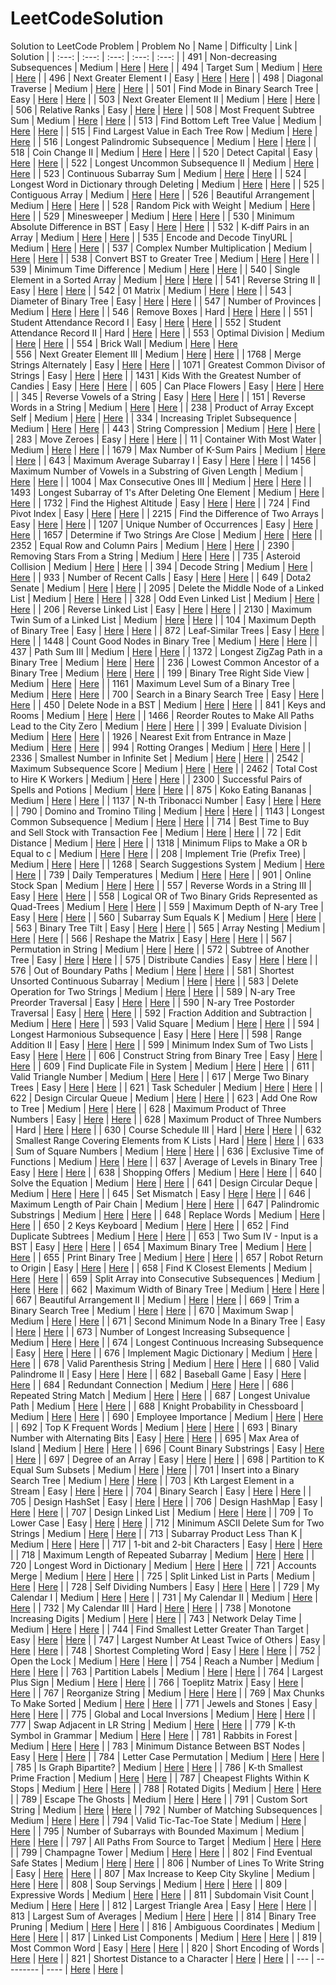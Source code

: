 # LeetCodeSolution

Solution to LeetCode Problem
| Problem No | Name | Difficulty | Link | Solution |
| :---:   | :---: | :---: | :---: | :---: |
| 491 | Non-decreasing Subsequences |  Medium  | [Here](https://leetcode.com/problems/non-decreasing-subsequences/)   | [Here](https://github.com/takadashin/LeetCodeSolution/tree/main/491.%20Non-decreasing%20Subsequences)   |
| 494 | Target Sum |  Medium  | [Here](https://leetcode.com/problems/target-sum/)   | [Here](https://github.com/takadashin/LeetCodeSolution/tree/main/494.%20Target%20Sum)   |
| 496 | Next Greater Element I |  Easy  | [Here](https://leetcode.com/problems/next-greater-element-i/description/)   | [Here](https://github.com/takadashin/LeetCodeSolution/tree/main/496.%20Next%20Greater%20Element%20I)   |
| 498 | Diagonal Traverse |  Medium  | [Here](https://leetcode.com/problems/diagonal-traverse/description/)   | [Here](https://github.com/takadashin/LeetCodeSolution/tree/main/498.%20Diagonal%20Traverse)   |
| 501 | Find Mode in Binary Search Tree |  Easy  | [Here](https://leetcode.com/problems/find-mode-in-binary-search-tree/)   | [Here](https://github.com/takadashin/LeetCodeSolution/tree/main/501.%20Find%20Mode%20in%20Binary%20Search%20Tree)   |
| 503 | Next Greater Element II |  Medium  | [Here](https://leetcode.com/problems/next-greater-element-ii/description/)   | [Here](https://github.com/takadashin/LeetCodeSolution/tree/main/503.%20Next%20Greater%20Element%20II)   |
| 506 | Relative Ranks |  Easy  | [Here](https://leetcode.com/problems/relative-ranks/description/)   | [Here](https://github.com/takadashin/LeetCodeSolution/tree/main/506.%20Relative%20Ranks)   |
| 508 | Most Frequent Subtree Sum |  Medium  | [Here](https://leetcode.com/problems/most-frequent-subtree-sum/description/)   | [Here](https://github.com/takadashin/LeetCodeSolution/tree/main/508.%20Most%20Frequent%20Subtree%20Sum)   |
| 513 | Find Bottom Left Tree Value |  Medium  | [Here](https://leetcode.com/problems/find-bottom-left-tree-value/description/)   | [Here](https://github.com/takadashin/LeetCodeSolution/tree/main/513.%20Find%20Bottom%20Left%20Tree%20Value)   |
| 515 | Find Largest Value in Each Tree Row |  Medium  | [Here](https://leetcode.com/problems/find-largest-value-in-each-tree-row/description/)   | [Here](https://github.com/takadashin/LeetCodeSolution/tree/main/515.%20Find%20Largest%20Value%20in%20Each%20Tree%20Row)   |
| 516 | Longest Palindromic Subsequence |  Medium  | [Here](https://leetcode.com/problems/longest-palindromic-subsequence/description/)   | [Here](https://github.com/takadashin/LeetCodeSolution/tree/main/516.%20Longest%20Palindromic%20Subsequence)   |
| 518 | Coin Change II |  Medium  | [Here](https://leetcode.com/problems/coin-change-ii/description/)   | [Here](https://github.com/takadashin/LeetCodeSolution/tree/main/518.%20Coin%20Change%20II)   |
| 520 | Detect Capital |  Easy  | [Here](https://leetcode.com/problems/detect-capital/)   | [Here](https://github.com/takadashin/LeetCodeSolution/tree/main/520.%20Detect%20Capital)   |
| 522 | Longest Uncommon Subsequence II |  Medium  | [Here](https://leetcode.com/problems/longest-uncommon-subsequence-ii/description/)   | [Here](https://github.com/takadashin/LeetCodeSolution/tree/main/522.%20Longest%20Uncommon%20Subsequence%20II)   |
| 523 | Continuous Subarray Sum |  Medium  | [Here](https://leetcode.com/problems/continuous-subarray-sum/description/)   | [Here](https://github.com/takadashin/LeetCodeSolution/tree/main/523.%20Continuous%20Subarray%20Sum)   |
| 524 | Longest Word in Dictionary through Deleting |  Medium  | [Here](https://leetcode.com/problems/longest-word-in-dictionary-through-deleting/description/)   | [Here](https://github.com/takadashin/LeetCodeSolution/tree/main/524.%20Longest%20Word%20in%20Dictionary%20through%20Deleting)   |
| 525 | Contiguous Array |  Medium  | [Here](https://leetcode.com/problems/contiguous-array/description/)   | [Here](https://github.com/takadashin/LeetCodeSolution/tree/main/525.%20Contiguous%20Array)   |
| 526 | Beautiful Arrangement |  Medium  | [Here](https://leetcode.com/problems/beautiful-arrangement/description/)   | [Here](https://github.com/takadashin/LeetCodeSolution/tree/main/526.%20Beautiful%20Arrangement)   |
| 528 | Random Pick with Weight |  Medium  | [Here](https://leetcode.com/problems/random-pick-with-weight/description/)   | [Here](https://github.com/takadashin/LeetCodeSolution/tree/main/528.%20Random%20Pick%20with%20Weight)   |
| 529 | Minesweeper |  Medium  | [Here](https://leetcode.com/problems/minesweeper/description/)   | [Here](https://github.com/takadashin/LeetCodeSolution/tree/main/529.%20Minesweeper)   |
| 530 | Minimum Absolute Difference in BST |  Easy  | [Here](https://leetcode.com/problems/minimum-absolute-difference-in-bst/description/)   | [Here](https://github.com/takadashin/LeetCodeSolution/tree/main/530.%20Minimum%20Absolute%20Difference%20in%20BST)   |
| 532 | K-diff Pairs in an Array |  Medium  | [Here](https://leetcode.com/problems/k-diff-pairs-in-an-array/description/)   | [Here](https://github.com/takadashin/LeetCodeSolution/tree/main/532.%20K-diff%20Pairs%20in%20an%20Array)   |
| 535 | Encode and Decode TinyURL |  Medium  | [Here](https://leetcode.com/problems/encode-and-decode-tinyurl/description/)   | [Here](https://github.com/takadashin/LeetCodeSolution/tree/main/535.%20Encode%20and%20Decode%20TinyURL)   |
| 537 | Complex Number Multiplication |  Medium  | [Here](https://leetcode.com/problems/complex-number-multiplication/description/)   | [Here](https://github.com/takadashin/LeetCodeSolution/tree/main/537.%20Complex%20Number%20Multiplication)   |
| 538 | Convert BST to Greater Tree |  Medium  | [Here](https://leetcode.com/problems/convert-bst-to-greater-tree/description/)   | [Here](https://github.com/takadashin/LeetCodeSolution/tree/main/538.%20Convert%20BST%20to%20Greater%20Tree)   |
| 539 | Minimum Time Difference |  Medium  | [Here](https://leetcode.com/problems/minimum-time-difference/description/)   | [Here](https://github.com/takadashin/LeetCodeSolution/tree/main/539.%20Minimum%20Time%20Difference)   |
| 540 | Single Element in a Sorted Array | Medium  | [Here](https://leetcode.com/problems/single-element-in-a-sorted-array/description/)   | [Here](https://github.com/takadashin/LeetCodeSolution/tree/main/540.%20Single%20Element%20in%20a%20Sorted%20Array)   |
| 541 | Reverse String II |  Easy  | [Here](https://leetcode.com/problems/reverse-string-ii/description/)   | [Here](https://github.com/takadashin/LeetCodeSolution/tree/main/541.%20Reverse%20String%20II)   |
| 542 | 01 Matrix |  Medium  | [Here](https://leetcode.com/problems/01-matrix/description/)   | [Here](https://github.com/takadashin/LeetCodeSolution/tree/main/542.%2001%20Matrix)   |
| 543 | Diameter of Binary Tree |  Easy  | [Here](https://leetcode.com/problems/diameter-of-binary-tree/description/)   | [Here](https://github.com/takadashin/LeetCodeSolution/tree/main/543.%20Diameter%20of%20Binary%20Tree)   |
| 547 | Number of Provinces |  Medium  | [Here](https://leetcode.com/problems/number-of-provinces/description/)   | [Here](https://github.com/takadashin/LeetCodeSolution/tree/main/547.%20Number%20of%20Provinces)   |
| 546 | Remove Boxes |  Hard  | [Here](https://leetcode.com/problems/remove-boxes/description/)   | [Here](https://github.com/takadashin/LeetCodeSolution/tree/main/546.%20Remove%20Boxes)   |
| 551 | Student Attendance Record I |  Easy  | [Here](https://leetcode.com/problems/student-attendance-record-i/)   | [Here](https://github.com/takadashin/LeetCodeSolution/tree/main/551.%20Student%20Attendance%20Record%20I)   |
| 552 | Student Attendance Record II |  Hard  | [Here](https://leetcode.com/problems/student-attendance-record-ii/description/)   | [Here](https://github.com/takadashin/LeetCodeSolution/tree/main/552.%20Student%20Attendance%20Record%20II)   |
| 553 | Optimal Division |  Medium  | [Here](https://leetcode.com/problems/optimal-division/description/)   | [Here](https://github.com/takadashin/LeetCodeSolution/tree/main/553.%20Optimal%20Division)   |
| 554 | Brick Wall |  Medium  | [Here](https://leetcode.com/problems/brick-wall/description/)   | [Here](https://github.com/takadashin/LeetCodeSolution/tree/main/554.%20Brick%20Wall)   
| 556 | Next Greater Element III |  Medium  | [Here](https://leetcode.com/problems/next-greater-element-iii/description/)   | [Here](https://github.com/takadashin/LeetCodeSolution/tree/main/556.%20Next%20Greater%20Element%20III)   |
| 1768 | Merge Strings Alternately |  Easy  | [Here](https://leetcode.com/problems/merge-strings-alternately/description/?envType=study-plan-v2&envId=leetcode-75)   | [Here](https://github.com/takadashin/LeetCodeSolution/tree/main/1768.%20Merge%20Strings%20Alternately)   |
| 1071 | Greatest Common Divisor of Strings |  Easy  | [Here](https://leetcode.com/problems/greatest-common-divisor-of-strings/description/?envType=study-plan-v2&envId=leetcode-75)   | [Here](https://github.com/takadashin/LeetCodeSolution/tree/main/1071.%20Greatest%20Common%20Divisor%20of%20Strings)   |
| 1431 | Kids With the Greatest Number of Candies |  Easy  | [Here](https://leetcode.com/problems/kids-with-the-greatest-number-of-candies/description/?envType=study-plan-v2&envId=leetcode-75)   | [Here](https://github.com/takadashin/LeetCodeSolution/tree/main/1431.%20Kids%20With%20the%20Greatest%20Number%20of%20Candies)   |
| 605 | Can Place Flowers |  Easy  | [Here](https://leetcode.com/problems/can-place-flowers/description/?envType=study-plan-v2&envId=leetcode-75)   | [Here](https://github.com/takadashin/LeetCodeSolution/tree/main/605.%20Can%20Place%20Flowers)   |
| 345 | Reverse Vowels of a String |  Easy  | [Here](https://leetcode.com/problems/reverse-vowels-of-a-string/description/?envType=study-plan-v2&envId=leetcode-75)   | [Here](https://github.com/takadashin/LeetCodeSolution/tree/main/345.%20Reverse%20Vowels%20of%20a%20String)   |
| 151 | Reverse Words in a String |  Medium  | [Here](https://leetcode.com/problems/reverse-words-in-a-string/description/?envType=study-plan-v2&envId=leetcode-75)   | [Here](https://github.com/takadashin/LeetCodeSolution/tree/main/151.%20Reverse%20Words%20in%20a%20String)   |
| 238 | Product of Array Except Self |  Medium  | [Here](https://leetcode.com/problems/product-of-array-except-self/description/?envType=study-plan-v2&envId=leetcode-75)   | [Here](https://github.com/takadashin/LeetCodeSolution/tree/main/238.%20Product%20of%20Array%20Except%20Self)   |
| 334 | Increasing Triplet Subsequence |  Medium  | [Here](https://leetcode.com/problems/increasing-triplet-subsequence/description/?envType=study-plan-v2&envId=leetcode-75)   | [Here](https://github.com/takadashin/LeetCodeSolution/tree/main/334.%20Increasing%20Triplet%20Subsequence)   |
| 443 | String Compression |  Medium  | [Here](https://leetcode.com/problems/string-compression/description/?envType=study-plan-v2&envId=leetcode-75)   | [Here](https://github.com/takadashin/LeetCodeSolution/tree/main/443.%20String%20Compression)   |
| 283 | Move Zeroes |  Easy  | [Here](https://leetcode.com/problems/move-zeroes/description/?envType=study-plan-v2&envId=leetcode-75)   | [Here](https://github.com/takadashin/LeetCodeSolution/tree/main/283.%20Move%20Zeroes)   |
| 11 | Container With Most Water |  Medium  | [Here](https://leetcode.com/problems/container-with-most-water/description/?envType=study-plan-v2&envId=leetcode-75)   | [Here](https://github.com/takadashin/LeetCodeSolution/tree/main/11.%20Container%20With%20Most%20Water)   |
| 1679 | Max Number of K-Sum Pairs |  Medium  | [Here](https://leetcode.com/problems/max-number-of-k-sum-pairs/description/?envType=study-plan-v2&envId=leetcode-75)   | [Here](https://github.com/takadashin/LeetCodeSolution/tree/main/1679.%20Max%20Number%20of%20K-Sum%20Pairs%20Medium)   |
| 643 | Maximum Average Subarray I |  Easy  | [Here](https://leetcode.com/problems/maximum-average-subarray-i/description/?envType=study-plan-v2&envId=leetcode-75)   | [Here](https://github.com/takadashin/LeetCodeSolution/tree/main/643.%20Maximum%20Average%20Subarray%20I)   |
| 1456 | Maximum Number of Vowels in a Substring of Given Length |  Medium  | [Here](https://leetcode.com/problems/maximum-number-of-vowels-in-a-substring-of-given-length/description/?envType=study-plan-v2&envId=leetcode-75)   | [Here](https://github.com/takadashin/LeetCodeSolution/tree/main/1456.%20Maximum%20Number%20of%20Vowels%20in%20a%20Substring%20of%20Given%20Length)   |
|  1004 | Max Consecutive Ones III |  Medium  | [Here](https://leetcode.com/problems/max-consecutive-ones-iii/description/?envType=study-plan-v2&envId=leetcode-75)   | [Here](https://github.com/takadashin/LeetCodeSolution/tree/main/1004.%20Max%20Consecutive%20Ones%20III)   |
| 1493 | Longest Subarray of 1's After Deleting One Element |  Medium  | [Here](https://leetcode.com/problems/longest-subarray-of-1s-after-deleting-one-element/description/?envType=study-plan-v2&envId=leetcode-75)   | [Here](https://github.com/takadashin/LeetCodeSolution/tree/main/1493.%20Longest%20Subarray%20of%201's%20After%20Deleting%20One%20Element)   |
| 1732 | Find the Highest Altitude |  Easy  | [Here](https://leetcode.com/problems/find-the-highest-altitude/description/?envType=study-plan-v2&envId=leetcode-75)   | [Here](https://github.com/takadashin/LeetCodeSolution/tree/main/1732.%20Find%20the%20Highest%20Altitude)   |
| 724 | Find Pivot Index |  Easy  | [Here](https://leetcode.com/problems/find-pivot-index/description/?envType=study-plan-v2&envId=leetcode-75)   | [Here](https://github.com/takadashin/LeetCodeSolution/tree/main/724.%20Find%20Pivot%20Index)   |
| 2215 | Find the Difference of Two Arrays |  Easy  | [Here](https://leetcode.com/problems/find-the-difference-of-two-arrays/description/?envType=study-plan-v2&envId=leetcode-75)   | [Here](https://github.com/takadashin/LeetCodeSolution/tree/main/2215.%20Find%20the%20Difference%20of%20Two%20Arrays)   |
| 1207 | Unique Number of Occurrences | Easy  | [Here](https://leetcode.com/problems/unique-number-of-occurrences/description/?envType=study-plan-v2&envId=leetcode-75)   | [Here](https://github.com/takadashin/LeetCodeSolution/tree/main/1207.%20Unique%20Number%20of%20Occurrences)   |
| 1657 | Determine if Two Strings Are Close | Medium  | [Here](https://leetcode.com/problems/determine-if-two-strings-are-close/description/?envType=study-plan-v2&envId=leetcode-75)   | [Here](https://github.com/takadashin/LeetCodeSolution/tree/main/1657.%20Determine%20if%20Two%20Strings%20Are%20Close)   |
| 2352 | Equal Row and Column Pairs | Medium  | [Here](https://leetcode.com/problems/equal-row-and-column-pairs/description/?envType=study-plan-v2&envId=leetcode-75)   | [Here](https://github.com/takadashin/LeetCodeSolution/tree/main/2352.%20Equal%20Row%20and%20Column%20Pairs)   |
| 2390 | Removing Stars From a String | Medium  | [Here](https://leetcode.com/problems/removing-stars-from-a-string/description/)   | [Here](https://github.com/takadashin/LeetCodeSolution/tree/main/2390.%20Removing%20Stars%20From%20a%20String)   |
| 735 | Asteroid Collision |  Medium  | [Here](https://leetcode.com/problems/asteroid-collision/description/)   | [Here](https://github.com/takadashin/LeetCodeSolution/tree/main/735.%20Asteroid%20Collision)   |
| 394 | Decode String |  Medium  | [Here](https://leetcode.com/problems/decode-string/?envType=study-plan-v2&envId=leetcode-75)   | [Here](https://github.com/takadashin/LeetCodeSolution/tree/main/394.%20Decode%20String)   |
| 933 | Number of Recent Calls |  Easy  | [Here](https://leetcode.com/problems/number-of-recent-calls/description/?envType=study-plan-v2&envId=leetcode-75)   | [Here](https://github.com/takadashin/LeetCodeSolution/tree/main/933.%20Number%20of%20Recent%20Calls)   |
| 649 | Dota2 Senate  |  Medium  | [Here](https://leetcode.com/problems/dota2-senate/description/?envType=study-plan-v2&envId=leetcode-75)   | [Here](https://github.com/takadashin/LeetCodeSolution/tree/main/649.%20Dota2%20Senate)   |
| 2095 | Delete the Middle Node of a Linked List |  Medium  | [Here](https://leetcode.com/problems/delete-the-middle-node-of-a-linked-list/description/?envType=study-plan-v2&envId=leetcode-75)   | [Here](https://github.com/takadashin/LeetCodeSolution/tree/main/2095.%20Delete%20the%20Middle%20Node%20of%20a%20Linked%20List)   |
| 328 | Odd Even Linked List |  Medium  | [Here](https://leetcode.com/problems/odd-even-linked-list/description/?envType=study-plan-v2&envId=leetcode-75)   | [Here](https://github.com/takadashin/LeetCodeSolution/tree/main/328.%20Odd%20Even%20Linked%20List)   |
| 206 | Reverse Linked List | Easy  | [Here](https://leetcode.com/problems/reverse-linked-list/description/?envType=study-plan-v2&envId=leetcode-75)   | [Here](https://github.com/takadashin/LeetCodeSolution/tree/main/206.%20Reverse%20Linked%20List)  |
| 2130 | Maximum Twin Sum of a Linked List  |  Medium  | [Here](https://leetcode.com/problems/maximum-twin-sum-of-a-linked-list/description/)   | [Here](https://github.com/takadashin/LeetCodeSolution/tree/main/2130.%20Maximum%20Twin%20Sum%20of%20a%20Linked%20List)   |
| 104 | Maximum Depth of Binary Tree |  Easy  | [Here](https://leetcode.com/problems/maximum-depth-of-binary-tree/description/?envType=study-plan-v2&envId=leetcode-75)   | [Here](https://github.com/takadashin/LeetCodeSolution/tree/main/104.%20Maximum%20Depth%20of%20Binary%20Tree)   |
| 872 | Leaf-Similar Trees |  Easy  | [Here](https://leetcode.com/problems/leaf-similar-trees/description/?envType=study-plan-v2&envId=leetcode-75)   | [Here](https://github.com/takadashin/LeetCodeSolution/tree/main/872.%20Leaf-Similar%20Trees)   |
| 1448 | Count Good Nodes in Binary Tree |  Medium  | [Here](https://leetcode.com/problems/count-good-nodes-in-binary-tree/description/?envType=study-plan-v2&envId=leetcode-75)   | [Here](https://github.com/takadashin/LeetCodeSolution/tree/main/1448.%20Count%20Good%20Nodes%20in%20Binary%20Tree)   |
| 437 | Path Sum III | Medium  | [Here](https://leetcode.com/problems/path-sum-iii/description/?envType=study-plan-v2&envId=leetcode-75)   | [Here](https://github.com/takadashin/LeetCodeSolution/tree/main/437.%20Path%20Sum%20III)   |
| 1372 | Longest ZigZag Path in a Binary Tree |  Medium  | [Here](https://leetcode.com/problems/longest-zigzag-path-in-a-binary-tree/description/)   | [Here](https://github.com/takadashin/LeetCodeSolution/tree/main/1372.%20Longest%20ZigZag%20Path%20in%20a%20Binary%20Tree)   |
| 236 | Lowest Common Ancestor of a Binary Tree |  Medium  | [Here](https://leetcode.com/problems/lowest-common-ancestor-of-a-binary-tree/description/?envType=study-plan-v2&envId=leetcode-75)   | [Here](https://github.com/takadashin/LeetCodeSolution/tree/main/236.%20Lowest%20Common%20Ancestor%20of%20a%20Binary%20Tree)   |
| 199 | Binary Tree Right Side View |  Medium  | [Here](https://leetcode.com/problems/binary-tree-right-side-view/description/)   | [Here](https://github.com/takadashin/LeetCodeSolution/tree/main/199.%20Binary%20Tree%20Right%20Side%20View)   |
| 1161 | Maximum Level Sum of a Binary Tree | Medium  | [Here](https://leetcode.com/problems/maximum-level-sum-of-a-binary-tree/description/?envType=study-plan-v2&envId=leetcode-75)   | [Here](https://github.com/takadashin/LeetCodeSolution/tree/main/1161.%20Maximum%20Level%20Sum%20of%20a%20Binary%20Tree)   |
| 700 | Search in a Binary Search Tree |  Easy  | [Here](https://leetcode.com/problems/search-in-a-binary-search-tree/description/?envType=study-plan-v2&envId=leetcode-75)   | [Here](https://github.com/takadashin/LeetCodeSolution/tree/main/700.%20Search%20in%20a%20Binary%20Search%20Tree)   |
| 450 | Delete Node in a BST | Medium  | [Here](https://leetcode.com/problems/delete-node-in-a-bst/description/?source=submission-ac)   | [Here](https://github.com/takadashin/LeetCodeSolution/tree/main/450.%20Delete%20Node%20in%20a%20BST)   |
| 841 | Keys and Rooms | Medium  | [Here](https://leetcode.com/problems/keys-and-rooms/description/?envType=study-plan-v2&envId=leetcode-75)   | [Here](https://github.com/takadashin/LeetCodeSolution/tree/main/841.%20Keys%20and%20Rooms)   |
| 1466 | Reorder Routes to Make All Paths Lead to the City Zero |  Medium  | [Here](https://leetcode.com/problems/reorder-routes-to-make-all-paths-lead-to-the-city-zero/description/?envType=study-plan-v2&envId=leetcode-75)   | [Here](https://github.com/takadashin/LeetCodeSolution/tree/main/1466.%20Reorder%20Routes%20to%20Make%20All%20Paths%20Lead%20to%20the%20City%20Zero)   |
| 399 | Evaluate Division | Medium  | [Here](https://leetcode.com/problems/evaluate-division/description/?envType=study-plan-v2&envId=leetcode-75)   | [Here](https://github.com/takadashin/LeetCodeSolution/tree/main/399.%20Evaluate%20Division)   |
| 1926 | Nearest Exit from Entrance in Maze | Medium  | [Here](https://leetcode.com/problems/nearest-exit-from-entrance-in-maze/?envType=study-plan-v2&envId=leetcode-75)   | [Here](https://github.com/takadashin/LeetCodeSolution/tree/main/1926.%20Nearest%20Exit%20from%20Entrance%20in%20Maze)   |
| 994 | Rotting Oranges |  Medium  | [Here](https://leetcode.com/problems/rotting-oranges/description/?envType=study-plan-v2&envId=leetcode-75)   | [Here](https://github.com/takadashin/LeetCodeSolution/tree/main/994.%20Rotting%20Oranges)   |
| 2336 | Smallest Number in Infinite Set | Medium  | [Here](https://leetcode.com/problems/smallest-number-in-infinite-set/description/?envType=study-plan-v2&envId=leetcode-75)   | [Here](https://github.com/takadashin/LeetCodeSolution/tree/main/2336.%20Smallest%20Number%20in%20Infinite%20Set)   |
| 2542 | Maximum Subsequence Score | Medium  | [Here](https://leetcode.com/problems/maximum-subsequence-score/description/?envType=study-plan-v2&envId=leetcode-75)   | [Here](https://github.com/takadashin/LeetCodeSolution/tree/main/2542.%20Maximum%20Subsequence%20Score)   |
| 2462 | Total Cost to Hire K Workers | Medium  | [Here](https://leetcode.com/problems/total-cost-to-hire-k-workers/)   | [Here](https://github.com/takadashin/LeetCodeSolution/blob/main/2462.%20Total%20Cost%20to%20Hire%20K%20Workers/Solution.cpp)   |
| 2300 | Successful Pairs of Spells and Potions | Medium | [Here](https://leetcode.com/problems/successful-pairs-of-spells-and-potions/description/?envType=study-plan-v2&envId=leetcode-75)   | [Here](https://github.com/takadashin/LeetCodeSolution/tree/main/2300.%20Successful%20Pairs%20of%20Spells%20and%20Potions)   |
| 875 | Koko Eating Bananas | Medium  | [Here](https://leetcode.com/problems/koko-eating-bananas/)   | [Here](https://github.com/takadashin/LeetCodeSolution/tree/main/875.%20Koko%20Eating%20Bananas)   |
| 1137 | N-th Tribonacci Number |  Easy  | [Here](https://leetcode.com/problems/n-th-tribonacci-number/?envType=study-plan-v2&envId=leetcode-75)   | [Here](https://github.com/takadashin/LeetCodeSolution/tree/main/1137.%20N-th%20Tribonacci%20Number)   |
| 790 | Domino and Tromino Tiling | Medium  | [Here](https://leetcode.com/problems/domino-and-tromino-tiling/description/?envType=study-plan-v2&envId=leetcode-75)   | [Here](https://github.com/takadashin/LeetCodeSolution/tree/main/790.%20Domino%20and%20Tromino%20Tiling)   |
| 1143 | Longest Common Subsequence | Medium  | [Here](https://leetcode.com/problems/longest-common-subsequence/description/?envType=study-plan-v2&envId=leetcode-75)   | [Here](https://github.com/takadashin/LeetCodeSolution/tree/main/1143.%20Longest%20Common%20Subsequence)   |
| 714 | Best Time to Buy and Sell Stock with Transaction Fee | Medium |  [Here](https://leetcode.com/problems/best-time-to-buy-and-sell-stock-with-transaction-fee/description/?envType=study-plan-v2&envId=leetcode-75)   | [Here](https://github.com/takadashin/LeetCodeSolution/tree/main/714.%20Best%20Time%20to%20Buy%20and%20Sell%20Stock%20with%20Transaction%20Fee)   |
| 72 | Edit Distance | Medium  | [Here](https://leetcode.com/problems/edit-distance/description/?envType=study-plan-v2&envId=leetcode-75)   | [Here](https://github.com/takadashin/LeetCodeSolution/tree/main/72.%20Edit%20Distance)   |
| 1318 | Minimum Flips to Make a OR b Equal to c | Medium  | [Here](https://leetcode.com/problems/minimum-flips-to-make-a-or-b-equal-to-c/?envType=study-plan-v2&envId=leetcode-75)   | [Here](https://github.com/takadashin/LeetCodeSolution/tree/main/1318.%20Minimum%20Flips%20to%20Make%20a%20OR%20b%20Equal%20to%20c)   |
| 208 | Implement Trie (Prefix Tree) | Medium  | [Here](https://leetcode.com/problems/implement-trie-prefix-tree/)   | [Here](https://github.com/takadashin/LeetCodeSolution/tree/main/208.%20Implement%20Trie%20(Prefix%20Tree))   |
| 1268 | Search Suggestions System  | Medium  | [Here](https://leetcode.com/problems/search-suggestions-system/description/?envType=study-plan-v2&envId=leetcode-75)   | [Here](https://github.com/takadashin/LeetCodeSolution/tree/main/1268.%20Search%20Suggestions%20System)   |
| 739 | Daily Temperatures | Medium  | [Here](https://leetcode.com/problems/daily-temperatures/description/?envType=study-plan-v2&envId=leetcode-75)   | [Here](https://github.com/takadashin/LeetCodeSolution/tree/main/739.%20Daily%20Temperatures)   |
| 901 | Online Stock Span | Medium  | [Here](https://leetcode.com/problems/online-stock-span/description/?envType=study-plan-v2&envId=leetcode-75)   | [Here](https://github.com/takadashin/LeetCodeSolution/tree/main/901.%20Online%20Stock%20Span)   |
| 557 | Reverse Words in a String III | Easy  | [Here](https://leetcode.com/problems/reverse-words-in-a-string-iii/description/)   | [Here](https://github.com/takadashin/LeetCodeSolution/tree/main/557.%20Reverse%20Words%20in%20a%20String%20III)   |
| 558 | Logical OR of Two Binary Grids Represented as Quad-Trees | Medium  | [Here](https://leetcode.com/problems/logical-or-of-two-binary-grids-represented-as-quad-trees/description/)   | [Here](https://github.com/takadashin/LeetCodeSolution/tree/main/558.%20Logical%20OR%20of%20Two%20Binary%20Grids%20Represented%20as%20Quad-Trees)   |
| 559 | Maximum Depth of N-ary Tree |  Easy  | [Here](https://leetcode.com/problems/maximum-depth-of-n-ary-tree/description/)   | [Here](https://github.com/takadashin/LeetCodeSolution/tree/main/559.%20Maximum%20Depth%20of%20N-ary%20Tree)   |
| 560 | Subarray Sum Equals K | Medium  | [Here](https://leetcode.com/problems/subarray-sum-equals-k/description/)   | [Here](https://github.com/takadashin/LeetCodeSolution/tree/main/560.%20Subarray%20Sum%20Equals%20K)   |
| 563 | Binary Tree Tilt | Easy  | [Here](https://leetcode.com/problems/binary-tree-tilt/description/)   | [Here](https://github.com/takadashin/LeetCodeSolution/tree/main/563.%20Binary%20Tree%20Tilt)   |
| 565 | Array Nesting |  Medium  | [Here](https://leetcode.com/problems/array-nesting/description/)   | [Here](https://github.com/takadashin/LeetCodeSolution/tree/main/565.%20Array%20Nesting)   |
| 566 | Reshape the Matrix | Easy  | [Here](https://leetcode.com/problems/reshape-the-matrix/)   | [Here](https://github.com/takadashin/LeetCodeSolution/tree/main/566.%20Reshape%20the%20Matrix)   |
| 567 | Permutation in String | Medium  | [Here](https://leetcode.com/problems/permutation-in-string/)   | [Here](https://github.com/takadashin/LeetCodeSolution/tree/main/567.%20Permutation%20in%20String)   |
| 572 | Subtree of Another Tree |  Easy  | [Here](https://leetcode.com/problems/subtree-of-another-tree/)   | [Here](https://github.com/takadashin/LeetCodeSolution/tree/main/572.%20Subtree%20of%20Another%20Tree)   |
| 575 | Distribute Candies |  Easy  | [Here](https://leetcode.com/problems/distribute-candies/description/)   | [Here](https://github.com/takadashin/LeetCodeSolution/tree/main/575.%20Distribute%20Candies)   |
| 576 | Out of Boundary Paths |  Medium  | [Here](https://leetcode.com/problems/out-of-boundary-paths/description/)   | [Here](https://github.com/takadashin/LeetCodeSolution/tree/main/576.%20Out%20of%20Boundary%20Paths)   |
| 581 |  Shortest Unsorted Continuous Subarray |  Medium  | [Here](https://leetcode.com/problems/shortest-unsorted-continuous-subarray/description/)   | [Here](https://github.com/takadashin/LeetCodeSolution/tree/main/581.%20Shortest%20Unsorted%20Continuous%20Subarray)   |
| 583 | Delete Operation for Two Strings  |  Medium  | [Here](https://leetcode.com/problems/delete-operation-for-two-strings/description/)   | [Here](https://github.com/takadashin/LeetCodeSolution/tree/main/583.%20Delete%20Operation%20for%20Two%20Strings)   |
| 589 | N-ary Tree Preorder Traversal |  Easy  | [Here](https://leetcode.com/problems/n-ary-tree-preorder-traversal/description/)   | [Here](https://github.com/takadashin/LeetCodeSolution/tree/main/589.%20N-ary%20Tree%20Preorder%20Traversal)   |
| 590 | N-ary Tree Postorder Traversal |  Easy  | [Here](https://leetcode.com/problems/n-ary-tree-postorder-traversal/description/)   | [Here](https://github.com/takadashin/LeetCodeSolution/tree/main/590.%20N-ary%20Tree%20Postorder%20Traversal)   |
| 592 | Fraction Addition and Subtraction |  Medium  | [Here](https://leetcode.com/problems/fraction-addition-and-subtraction/description/)   | [Here](https://github.com/takadashin/LeetCodeSolution/tree/main/592.%20Fraction%20Addition%20and%20Subtraction)   |
| 593 | Valid Square |  Medium  | [Here](https://leetcode.com/problems/valid-square/description/)   | [Here](https://github.com/takadashin/LeetCodeSolution/tree/main/593.%20Valid%20Square)   |
| 594 | Longest Harmonious Subsequence |  Easy  | [Here](https://leetcode.com/problems/longest-harmonious-subsequence/)   | [Here](https://github.com/takadashin/LeetCodeSolution/tree/main/594.%20Longest%20Harmonious%20Subsequence)   |
| 598 | Range Addition II |  Easy  | [Here](https://leetcode.com/problems/range-addition-ii/description/)   | [Here](https://github.com/takadashin/LeetCodeSolution/tree/main/598.%20Range%20Addition%20II)   |
| 599 | Minimum Index Sum of Two Lists  |  Easy  | [Here](https://leetcode.com/problems/minimum-index-sum-of-two-lists/description/)   | [Here](https://github.com/takadashin/LeetCodeSolution/tree/main/599.%20Minimum%20Index%20Sum%20of%20Two%20Lists)   |
| 606 | Construct String from Binary Tree |  Easy  | [Here](https://leetcode.com/problems/construct-string-from-binary-tree/description/)   | [Here](https://github.com/takadashin/LeetCodeSolution/tree/main/606.%20Construct%20String%20from%20Binary%20Tree)   |
| 609 | Find Duplicate File in System |  Medium  | [Here](https://leetcode.com/problems/find-duplicate-file-in-system/description/)   | [Here](https://github.com/takadashin/LeetCodeSolution/tree/main/609.%20Find%20Duplicate%20File%20in%20System)   |
| 611 | Valid Triangle Number |  Medium  | [Here](https://leetcode.com/problems/valid-triangle-number/description/)   | [Here](https://github.com/takadashin/LeetCodeSolution/tree/main/611.%20Valid%20Triangle%20Number)   |
| 617 | Merge Two Binary Trees |  Easy  | [Here](https://leetcode.com/problems/merge-two-binary-trees/description/)   | [Here](https://github.com/takadashin/LeetCodeSolution/tree/main/617.%20Merge%20Two%20Binary%20Trees)   |
| 621 | Task Scheduler |  Medium  | [Here](https://leetcode.com/problems/task-scheduler/description/)   | [Here](https://github.com/takadashin/LeetCodeSolution/tree/main/621.%20Task%20Scheduler)   |
| 622 | Design Circular Queue |  Medium  | [Here](https://leetcode.com/problems/design-circular-queue/description/)   | [Here](https://github.com/takadashin/LeetCodeSolution/tree/main/622.%20Design%20Circular%20Queue)   |
| 623 | Add One Row to Tree |  Medium  | [Here](https://leetcode.com/problems/add-one-row-to-tree/description/)   | [Here](https://github.com/takadashin/LeetCodeSolution/tree/main/623.%20Add%20One%20Row%20to%20Tree)   |
| 628 | Maximum Product of Three Numbers |  Easy  | [Here](https://leetcode.com/problems/maximum-product-of-three-numbers/description/)   | [Here](https://github.com/takadashin/LeetCodeSolution/tree/main/628.%20Maximum%20Product%20of%20Three%20Numbers)   |
| 628 | Maximum Product of Three Numbers |  Hard  | [Here](https://leetcode.com/problems/maximum-product-of-three-numbers/)   | [Here](https://github.com/takadashin/LeetCodeSolution/tree/main/629.%20K%20Inverse%20Pairs%20Array)   |
| 630 | Course Schedule III |  Hard  | [Here](https://leetcode.com/problems/course-schedule-iii/description/)   | [Here](https://github.com/takadashin/LeetCodeSolution/tree/main/630.%20Course%20Schedule%20III)   |
| 632 | Smallest Range Covering Elements from K Lists |  Hard  | [Here](https://leetcode.com/problems/smallest-range-covering-elements-from-k-lists)   | [Here](https://github.com/takadashin/LeetCodeSolution/tree/main/632.%20Smallest%20Range%20Covering%20Elements%20from%20K%20Lists)   |
| 633 | Sum of Square Numbers | Medium  | [Here](https://leetcode.com/problems/sum-of-square-numbers/)   | [Here](https://github.com/takadashin/LeetCodeSolution/tree/main/633.%20Sum%20of%20Square%20Numbers)   |
| 636 | Exclusive Time of Functions |  Medium  | [Here](https://leetcode.com/problems/exclusive-time-of-functions/description/)   | [Here](https://github.com/takadashin/LeetCodeSolution/tree/main/636.%20Exclusive%20Time%20of%20Functions)   |
| 637 | Average of Levels in Binary Tree |  Easy  | [Here](https://leetcode.com/problems/average-of-levels-in-binary-tree/description/)   | [Here](https://github.com/takadashin/LeetCodeSolution/tree/main/637.%20Average%20of%20Levels%20in%20Binary%20Tree)   |
| 638 | Shopping Offers |  Medium  | [Here](https://leetcode.com/problems/shopping-offers/description/)   | [Here](https://github.com/takadashin/LeetCodeSolution/tree/main/638.%20Shopping%20Offers)   |
| 640 | Solve the Equation |  Medium  | [Here](https://leetcode.com/problems/solve-the-equation/description/)   | [Here](https://github.com/takadashin/LeetCodeSolution/tree/main/640.%20Solve%20the%20Equation)   |
| 641 | Design Circular Deque |  Medium  | [Here](https://leetcode.com/problems/design-circular-deque/description/)   | [Here](https://github.com/takadashin/LeetCodeSolution/tree/main/641.%20Design%20Circular%20Deque)   |
| 645 | Set Mismatch |  Easy  | [Here](https://leetcode.com/problems/set-mismatch/description/)   | [Here](https://github.com/takadashin/LeetCodeSolution/tree/main/645.%20Set%20Mismatch)   |
| 646 | Maximum Length of Pair Chain |  Medium  | [Here](https://leetcode.com/problems/maximum-length-of-pair-chain/description/)   | [Here](https://github.com/takadashin/LeetCodeSolution/tree/main/646.%20Maximum%20Length%20of%20Pair%20Chain)   |
| 647 | Palindromic Substrings |  Medium  | [Here](https://leetcode.com/problems/palindromic-substrings/description/)   | [Here](https://github.com/takadashin/LeetCodeSolution/tree/main/647.%20Palindromic%20Substrings)   |
| 648 | Replace Words |  Medium  | [Here](https://leetcode.com/problems/replace-words/description/)   | [Here](https://github.com/takadashin/LeetCodeSolution/tree/main/648.%20Replace%20Words)   |
| 650 | 2 Keys Keyboard |  Medium  | [Here](https://leetcode.com/problems/2-keys-keyboard/description/)   | [Here](https://github.com/takadashin/LeetCodeSolution/tree/main/650.%202%20Keys%20Keyboard)   |
| 652 | Find Duplicate Subtrees |  Medium  | [Here](https://leetcode.com/problems/find-duplicate-subtrees/description/)   | [Here](https://github.com/takadashin/LeetCodeSolution/tree/main/652.%20Find%20Duplicate%20Subtrees)   |
| 653 | Two Sum IV - Input is a BST |  Easy  | [Here](https://leetcode.com/problems/two-sum-iv-input-is-a-bst/description/)   | [Here](https://github.com/takadashin/LeetCodeSolution/tree/main/653.%20Two%20Sum%20IV%20-%20Input%20is%20a%20BST)   |
| 654 | Maximum Binary Tree |  Medium  | [Here](https://leetcode.com/problems/maximum-binary-tree/description/)   | [Here](https://github.com/takadashin/LeetCodeSolution/tree/main/654.%20Maximum%20Binary%20Tree)   |
| 655 | Print Binary Tree |  Medium  | [Here](https://leetcode.com/problems/print-binary-tree/description/)   | [Here](https://github.com/takadashin/LeetCodeSolution/tree/main/655.%20Print%20Binary%20Tree)   |
| 657 | Robot Return to Origin |  Easy  | [Here](https://leetcode.com/problems/robot-return-to-origin/description/)   | [Here](https://github.com/takadashin/LeetCodeSolution/tree/main/657.%20Robot%20Return%20to%20Origin)   |
| 658 | Find K Closest Elements |  Medium  | [Here](https://leetcode.com/problems/find-k-closest-elements/description/)   | [Here](https://github.com/takadashin/LeetCodeSolution/tree/main/658.%20Find%20K%20Closest%20Elements)   |
| 659 | Split Array into Consecutive Subsequences |  Medium  | [Here](https://leetcode.com/problems/split-array-into-consecutive-subsequences/description/)   | [Here](https://github.com/takadashin/LeetCodeSolution/tree/main/659.%20Split%20Array%20into%20Consecutive%20Subsequences)   |
| 662 | Maximum Width of Binary Tree |  Medium  | [Here](https://leetcode.com/problems/maximum-width-of-binary-tree/description/)   | [Here](https://github.com/takadashin/LeetCodeSolution/tree/main/662.%20Maximum%20Width%20of%20Binary%20Tree)   |
| 667 | Beautiful Arrangement II |  Medium  | [Here](https://leetcode.com/problems/beautiful-arrangement-ii/description/)   | [Here](https://github.com/takadashin/LeetCodeSolution/tree/main/667.%20Beautiful%20Arrangement%20II)   |
| 669 | Trim a Binary Search Tree |  Medium  | [Here](https://leetcode.com/problems/trim-a-binary-search-tree/description/)   | [Here](https://github.com/takadashin/LeetCodeSolution/tree/main/669.%20Trim%20a%20Binary%20Search%20Tree)   |
| 670 | Maximum Swap |  Medium  | [Here](https://leetcode.com/problems/maximum-swap/description/)   | [Here](https://github.com/takadashin/LeetCodeSolution/tree/main/670.%20Maximum%20Swap)   |
| 671 | Second Minimum Node In a Binary Tree |  Easy  | [Here](https://leetcode.com/problems/second-minimum-node-in-a-binary-tree/description/)   | [Here](https://github.com/takadashin/LeetCodeSolution/tree/main/671.%20Second%20Minimum%20Node%20In%20a%20Binary%20Tree)   |
| 673 | Number of Longest Increasing Subsequence |  Medium  | [Here](https://leetcode.com/problems/number-of-longest-increasing-subsequence/description/)   | [Here](https://github.com/takadashin/LeetCodeSolution/tree/main/673.%20Number%20of%20Longest%20Increasing%20Subsequence)   |
| 674 | Longest Continuous Increasing Subsequence |  Easy  | [Here](https://leetcode.com/problems/longest-continuous-increasing-subsequence/description/)   | [Here](https://github.com/takadashin/LeetCodeSolution/tree/main/674.%20Longest%20Continuous%20Increasing%20Subsequence)   |
| 676 | Implement Magic Dictionary |  Medium  | [Here](https://leetcode.com/problems/implement-magic-dictionary/description/)   | [Here](https://github.com/takadashin/LeetCodeSolution/tree/main/676.%20Implement%20Magic%20Dictionary)   |
| 678 | Valid Parenthesis String |  Medium  | [Here](https://leetcode.com/problems/valid-parenthesis-string/description/)   | [Here](https://github.com/takadashin/LeetCodeSolution/tree/main/678.%20Valid%20Parenthesis%20String)   |
| 680 | Valid Palindrome II |  Easy | [Here](https://leetcode.com/problems/valid-palindrome-ii/description/)   | [Here](https://github.com/takadashin/LeetCodeSolution/tree/main/680.%20Valid%20Palindrome%20II)   |
| 682 | Baseball Game |  Easy  | [Here](https://leetcode.com/problems/baseball-game/description/)   | [Here](https://github.com/takadashin/LeetCodeSolution/tree/main/682.%20Baseball%20Game)   |
| 684 | Redundant Connection |  Medium  | [Here](https://leetcode.com/problems/redundant-connection/description/)   | [Here](https://github.com/takadashin/LeetCodeSolution/tree/main/684.%20Redundant%20Connection)   |
| 686 | Repeated String Match |  Medium  | [Here](https://leetcode.com/problems/repeated-string-match/description/)   | [Here](https://github.com/takadashin/LeetCodeSolution/tree/main/686.%20Repeated%20String%20Match)   |
| 687 | Longest Univalue Path |  Medium  | [Here](https://leetcode.com/problems/longest-univalue-path/description/)   | [Here](https://github.com/takadashin/LeetCodeSolution/tree/main/687.%20Longest%20Univalue%20Path)   |
| 688 | Knight Probability in Chessboard |  Medium  | [Here](https://leetcode.com/problems/knight-probability-in-chessboard/description/)   | [Here](https://github.com/takadashin/LeetCodeSolution/tree/main/688.%20Knight%20Probability%20in%20Chessboard)   |
| 690 | Employee Importance |  Medium  | [Here](https://leetcode.com/problems/employee-importance/description/)   | [Here](https://github.com/takadashin/LeetCodeSolution/tree/main/690.%20Employee%20Importance)   |
| 692 | Top K Frequent Words |  Medium  | [Here](https://leetcode.com/problems/top-k-frequent-words/description/)   | [Here](https://github.com/takadashin/LeetCodeSolution/tree/main/692.%20Top%20K%20Frequent%20Words)   |
| 693 | Binary Number with Alternating Bits |  Easy  | [Here](https://leetcode.com/problems/binary-number-with-alternating-bits/description/)   | [Here](https://github.com/takadashin/LeetCodeSolution/tree/main/693.%20Binary%20Number%20with%20Alternating%20Bits)   |
| 695 | Max Area of Island |  Medium  | [Here](https://leetcode.com/problems/max-area-of-island/description/)   | [Here](https://github.com/takadashin/LeetCodeSolution/tree/main/695.%20Max%20Area%20of%20Island)   |
| 696 | Count Binary Substrings |  Easy  | [Here](https://leetcode.com/problems/count-binary-substrings/description/)   | [Here](https://github.com/takadashin/LeetCodeSolution/tree/main/696.%20Count%20Binary%20Substrings)   |
| 697 | Degree of an Array |  Easy  | [Here](https://leetcode.com/problems/degree-of-an-array/description/)   | [Here](https://github.com/takadashin/LeetCodeSolution/tree/main/697.%20Degree%20of%20an%20Array)   |
| 698 | Partition to K Equal Sum Subsets |  Medium  | [Here](https://leetcode.com/problems/partition-to-k-equal-sum-subsets/description/)   | [Here](https://github.com/takadashin/LeetCodeSolution/tree/main/698.%20Partition%20to%20K%20Equal%20Sum%20Subsets)   |
| 701 | Insert into a Binary Search Tree |  Medium  | [Here](https://leetcode.com/problems/insert-into-a-binary-search-tree/description/)   | [Here](https://github.com/takadashin/LeetCodeSolution/tree/main/701.%20Insert%20into%20a%20Binary%20Search%20Tree)   |
| 703 | Kth Largest Element in a Stream |  Easy  | [Here](https://leetcode.com/problems/kth-largest-element-in-a-stream/description/)   | [Here](https://github.com/takadashin/LeetCodeSolution/tree/main/703.%20Kth%20Largest%20Element%20in%20a%20Stream)   |
| 704 | Binary Search |  Easy  | [Here](https://leetcode.com/problems/binary-search/description/)   | [Here](https://github.com/takadashin/LeetCodeSolution/tree/main/704.%20Binary%20Search)   |
| 705 | Design HashSet |  Easy  | [Here](https://leetcode.com/problems/design-hashset/description/)   | [Here](https://github.com/takadashin/LeetCodeSolution/tree/main/705.%20Design%20HashSet)   |
| 706 | Design HashMap |  Easy  | [Here](https://leetcode.com/problems/design-hashmap/description/)   | [Here](https://github.com/takadashin/LeetCodeSolution/tree/main/706.%20Design%20HashMap)   |
| 707 | Design Linked List |  Medium  | [Here](https://leetcode.com/problems/design-linked-list/description/)   | [Here](https://github.com/takadashin/LeetCodeSolution/tree/main/707.%20Design%20Linked%20List)   |
| 709 | To Lower Case |  Easy  | [Here](https://leetcode.com/problems/to-lower-case/description/)   | [Here](https://github.com/takadashin/LeetCodeSolution/tree/main/709.%20To%20Lower%20Case)   |
| 712 | Minimum ASCII Delete Sum for Two Strings |  Medium  | [Here](https://leetcode.com/problems/minimum-ascii-delete-sum-for-two-strings/description/)   | [Here](https://github.com/takadashin/LeetCodeSolution/tree/main/712.%20Minimum%20ASCII%20Delete%20Sum%20for%20Two%20Strings)   |
| 713 | Subarray Product Less Than K |  Medium  | [Here](https://leetcode.com/problems/subarray-product-less-than-k/description/)   | [Here](https://github.com/takadashin/LeetCodeSolution/tree/main/713.%20Subarray%20Product%20Less%20Than%20K)   |
| 717 | 1-bit and 2-bit Characters |  Easy  | [Here](https://leetcode.com/problems/1-bit-and-2-bit-characters/description/)   | [Here](https://github.com/takadashin/LeetCodeSolution/tree/main/717.%201-bit%20and%202-bit%20Characters)   |
| 718 | Maximum Length of Repeated Subarray |  Medium  | [Here](https://leetcode.com/problems/maximum-length-of-repeated-subarray/description/)   | [Here](https://github.com/takadashin/LeetCodeSolution/tree/main/718.%20Maximum%20Length%20of%20Repeated%20Subarray)   |
| 720 | Longest Word in Dictionary |  Medium  | [Here](https://leetcode.com/problems/longest-word-in-dictionary/)   | [Here](https://github.com/takadashin/LeetCodeSolution/tree/main/720.%20Longest%20Word%20in%20Dictionary)   |
| 721 | Accounts Merge |  Medium  | [Here](https://leetcode.com/problems/accounts-merge/description/)   | [Here](https://github.com/takadashin/LeetCodeSolution/tree/main/721.%20Accounts%20Merge)   |
| 725 | Split Linked List in Parts |  Medium  | [Here](https://leetcode.com/problems/split-linked-list-in-parts/description/)   | [Here](https://github.com/takadashin/LeetCodeSolution/tree/main/725.%20Split%20Linked%20List%20in%20Parts)   |
| 728 | Self Dividing Numbers |  Easy  | [Here](https://leetcode.com/problems/self-dividing-numbers/description/)   | [Here](https://github.com/takadashin/LeetCodeSolution/tree/main/728.%20Self%20Dividing%20Numbers)   |
| 729 | My Calendar I |  Medium  | [Here](https://leetcode.com/problems/my-calendar-i/description/)   | [Here](https://github.com/takadashin/LeetCodeSolution/tree/main/729.%20My%20Calendar%20)   |
| 731 | My Calendar II |  Medium  | [Here](https://leetcode.com/problems/my-calendar-ii/description/)   | [Here](https://github.com/takadashin/LeetCodeSolution/tree/main/731.%20My%20Calendar%20II)   |
| 732 | My Calendar III |  Hard  | [Here](https://leetcode.com/problems/my-calendar-iii/description/)   | [Here](https://github.com/takadashin/LeetCodeSolution/tree/main/732.%20My%20Calendar%20III)   |
| 738 | Monotone Increasing Digits |  Medium  | [Here](https://leetcode.com/problems/monotone-increasing-digits/description/)   | [Here](https://github.com/takadashin/LeetCodeSolution/tree/main/738.%20Monotone%20Increasing%20Digits)   |
| 743 | Network Delay Time |  Medium  | [Here](https://leetcode.com/problems/network-delay-time/description/)   | [Here](https://github.com/takadashin/LeetCodeSolution/tree/main/743.%20Network%20Delay%20Time)   |
| 744 | Find Smallest Letter Greater Than Target |  Easy  | [Here](https://leetcode.com/problems/find-smallest-letter-greater-than-target/description/)   | [Here](https://github.com/takadashin/LeetCodeSolution/tree/main/744.%20Find%20Smallest%20Letter%20Greater%20Than%20Target)   |
| 747 | Largest Number At Least Twice of Others |  Easy  | [Here](https://leetcode.com/problems/largest-number-at-least-twice-of-others/description/)   | [Here](https://github.com/takadashin/LeetCodeSolution/tree/main/747.%20Largest%20Number%20At%20Least%20Twice%20of%20Others)   |
| 748 | Shortest Completing Word |  Easy  | [Here](https://leetcode.com/problems/shortest-completing-word/description/)   | [Here](https://github.com/takadashin/LeetCodeSolution/tree/main/748.%20Shortest%20Completing%20Word)   |
| 752 | Open the Lock |  Medium  | [Here](https://leetcode.com/problems/open-the-lock/description/)   | [Here](https://github.com/takadashin/LeetCodeSolution/tree/main/752.%20Open%20the%20Lock)   |
| 754 | Reach a Number |  Medium  | [Here](https://leetcode.com/problems/reach-a-number/description/)   | [Here](https://github.com/takadashin/LeetCodeSolution/tree/main/754.%20Reach%20a%20Number)   |
| 763 | Partition Labels |  Medium  | [Here](https://leetcode.com/problems/partition-labels/description/)   | [Here](https://github.com/takadashin/LeetCodeSolution/tree/main/763.%20Partition%20Labels)   |
| 764 | Largest Plus Sign |  Medium  | [Here](https://leetcode.com/problems/largest-plus-sign/description/)   | [Here](https://github.com/takadashin/LeetCodeSolution/tree/main/764.%20Largest%20Plus%20Sign)   |
| 766 | Toeplitz Matrix |  Easy  | [Here](https://leetcode.com/problems/toeplitz-matrix/description/)   | [Here](https://github.com/takadashin/LeetCodeSolution/tree/main/766.%20Toeplitz%20Matrix)   |
| 767 | Reorganize String |  Medium  | [Here](https://leetcode.com/problems/reorganize-string/description/)   | [Here](https://github.com/takadashin/LeetCodeSolution/tree/main/767.%20Reorganize%20String)   |
| 769 | Max Chunks To Make Sorted |  Medium  | [Here](https://leetcode.com/problems/max-chunks-to-make-sorted/description/)   | [Here](https://github.com/takadashin/LeetCodeSolution/tree/main/769.%20Max%20Chunks%20To%20Make%20Sorted)   |
| 771 | Jewels and Stones |  Easy  | [Here](https://leetcode.com/problems/jewels-and-stones/description/)   | [Here](https://github.com/takadashin/LeetCodeSolution/tree/main/771.%20Jewels%20and%20Stones)   |
| 775 | Global and Local Inversions |  Medium  | [Here](https://leetcode.com/problems/global-and-local-inversions/description/)   | [Here](https://github.com/takadashin/LeetCodeSolution/tree/main/775.%20Global%20and%20Local%20Inversions)   |
| 777 | Swap Adjacent in LR String |  Medium  | [Here](https://leetcode.com/problems/swap-adjacent-in-lr-string/description/)   | [Here](https://github.com/takadashin/LeetCodeSolution/tree/main/777.%20Swap%20Adjacent%20in%20LR%20String)   |
| 779 | K-th Symbol in Grammar |  Medium  | [Here](https://leetcode.com/problems/k-th-symbol-in-grammar/description/)   | [Here](https://github.com/takadashin/LeetCodeSolution/tree/main/779.%20K-th%20Symbol%20in%20Grammar)   |
| 781 | Rabbits in Forest |  Medium  | [Here](https://leetcode.com/problems/rabbits-in-forest/description/)   | [Here](https://github.com/takadashin/LeetCodeSolution/tree/main/781.%20Rabbits%20in%20Forest)   |
| 783 | Minimum Distance Between BST Nodes |  Easy  | [Here](https://leetcode.com/problems/minimum-distance-between-bst-nodes/)   | [Here](https://github.com/takadashin/LeetCodeSolution/tree/main/783.%20Minimum%20Distance%20Between%20BST%20Nodes)   |
| 784 | Letter Case Permutation |  Medium  | [Here](https://leetcode.com/problems/letter-case-permutation/description/)   | [Here](https://github.com/takadashin/LeetCodeSolution/tree/main/784.%20Letter%20Case%20Permutation)   |
| 785 | Is Graph Bipartite? |  Medium  | [Here](https://leetcode.com/problems/is-graph-bipartite/description/?source=submission-noac)   | [Here](https://github.com/takadashin/LeetCodeSolution/tree/main/785.%20Is%20Graph%20Bipartite%3F)   |
| 786 | K-th Smallest Prime Fraction |  Medium  | [Here](https://leetcode.com/problems/k-th-smallest-prime-fraction/description/)   | [Here](https://github.com/takadashin/LeetCodeSolution/tree/main/786.%20K-th%20Smallest%20Prime%20Fraction)   |
| 787 | Cheapest Flights Within K Stops |  Medium  | [Here](https://leetcode.com/problems/cheapest-flights-within-k-stops/description/)   | [Here](https://github.com/takadashin/LeetCodeSolution/tree/main/787.%20Cheapest%20Flights%20Within%20K%20Stops)   |
| 788 |  Rotated Digits |  Medium  | [Here](https://leetcode.com/problems/rotated-digits/description/)   | [Here](https://github.com/takadashin/LeetCodeSolution/tree/main/788.%20Rotated%20Digits)   |
| 789 | Escape The Ghosts |  Medium  | [Here](https://leetcode.com/problems/escape-the-ghosts/description/)   | [Here](https://github.com/takadashin/LeetCodeSolution/tree/main/789.%20Escape%20The%20Ghosts)   |
| 791 | Custom Sort String |  Medium  | [Here](https://leetcode.com/problems/custom-sort-string/)   | [Here](https://github.com/takadashin/LeetCodeSolution/tree/main/791.%20Custom%20Sort%20String)   |
| 792 | Number of Matching Subsequences |  Medium  | [Here](https://leetcode.com/problems/number-of-matching-subsequences/)   | [Here](https://github.com/takadashin/LeetCodeSolution/tree/main/792.%20Number%20of%20Matching%20Subsequences)   |
| 794 | Valid Tic-Tac-Toe State |  Medium  | [Here](https://leetcode.com/problems/valid-tic-tac-toe-state/description/)   | [Here](https://github.com/takadashin/LeetCodeSolution/tree/main/794.%20Valid%20Tic-Tac-Toe%20State)   |
| 795 | Number of Subarrays with Bounded Maximum |  Medium  | [Here](https://leetcode.com/problems/number-of-subarrays-with-bounded-maximum/description/)   | [Here](https://github.com/takadashin/LeetCodeSolution/tree/main/795.%20Number%20of%20Subarrays%20with%20Bounded%20Maximum)   |
| 797 | All Paths From Source to Target |  Medium  | [Here](https://leetcode.com/problems/all-paths-from-source-to-target/description/)   | [Here](https://github.com/takadashin/LeetCodeSolution/tree/main/797.%20All%20Paths%20From%20Source%20to%20Target)   |
| 799 | Champagne Tower |  Medium  | [Here](https://leetcode.com/problems/champagne-tower/description/)   | [Here](https://github.com/takadashin/LeetCodeSolution/tree/main/799.%20Champagne%20Tower)   |
| 802 | Find Eventual Safe States |  Medium  | [Here](https://leetcode.com/problems/find-eventual-safe-states/description/)   | [Here](https://github.com/takadashin/LeetCodeSolution/tree/main/802.%20Find%20Eventual%20Safe%20States)   |
| 806 | Number of Lines To Write String |  Easy  | [Here](https://leetcode.com/problems/number-of-lines-to-write-string/description/)   | [Here](https://github.com/takadashin/LeetCodeSolution/tree/main/806.%20Number%20of%20Lines%20To%20Write%20String)   |
| 807 | Max Increase to Keep City Skyline |  Medium  | [Here](https://leetcode.com/problems/max-increase-to-keep-city-skyline/description/)   | [Here](https://github.com/takadashin/LeetCodeSolution/tree/main/807.%20Max%20Increase%20to%20Keep%20City%20Skyline)   |
| 808 | Soup Servings |  Medium  | [Here](https://leetcode.com/problems/soup-servings/description/)   | [Here](https://github.com/takadashin/LeetCodeSolution/tree/main/808.%20Soup%20Servings)   |
| 809 | Expressive Words |  Medium  | [Here](https://leetcode.com/problems/expressive-words/description/)   | [Here](https://github.com/takadashin/LeetCodeSolution/tree/main/809.%20Expressive%20Words)   |
| 811 | Subdomain Visit Count |  Medium  | [Here](https://leetcode.com/problems/subdomain-visit-count/description/)   | [Here](https://github.com/takadashin/LeetCodeSolution/tree/main/811.%20Subdomain%20Visit%20Count)  |
| 812 | Largest Triangle Area |  Easy  | [Here](https://leetcode.com/problems/largest-triangle-area/description/)   | [Here](https://github.com/takadashin/LeetCodeSolution/tree/main/812.%20Largest%20Triangle%20Area)   |
| 813 | Largest Sum of Averages |  Medium  | [Here](https://leetcode.com/problems/largest-sum-of-averages/description/)   | [Here](https://github.com/takadashin/LeetCodeSolution/tree/main/813.%20Largest%20Sum%20of%20Averages)   |
| 814 | Binary Tree Pruning |  Medium  | [Here](https://leetcode.com/problems/binary-tree-pruning/description/)   | [Here](https://github.com/takadashin/LeetCodeSolution/tree/main/814.%20Binary%20Tree%20Pruning)   |
| 816 | Ambiguous Coordinates |  Medium  | [Here](https://leetcode.com/problems/ambiguous-coordinates/description/)   | [Here](https://github.com/takadashin/LeetCodeSolution/tree/main/816.%20Ambiguous%20Coordinates)   |
| 817 | Linked List Components |  Medium  | [Here](https://leetcode.com/problems/linked-list-components/)   | [Here](https://github.com/takadashin/LeetCodeSolution/tree/main/817.%20Linked%20List%20Components)   |
| 819 | Most Common Word |  Easy  | [Here](https://leetcode.com/problems/most-common-word/description/)   | [Here](https://github.com/takadashin/LeetCodeSolution/tree/main/819.%20Most%20Common%20Word)   |
| 820 | Short Encoding of Words  | [Here](https://leetcode.com/problems/short-encoding-of-words/description/)   | [Here](https://github.com/takadashin/LeetCodeSolution/tree/main/820.%20Short%20Encoding%20of%20Words)   |
| 821 | Shortest Distance to a Character  | [Here](https://leetcode.com/problems/shortest-distance-to-a-character/description/)   | [Here](https://github.com/takadashin/LeetCodeSolution/tree/main/821.%20Shortest%20Distance%20to%20a%20Character)   |
| --- | --------- |  ----  | [Here]()   | [Here]()   |















